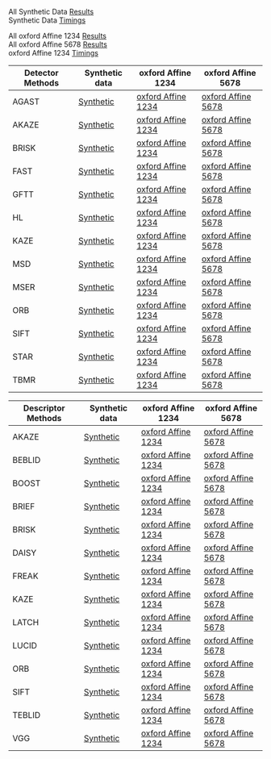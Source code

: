
All Synthetic Data [Results](https://abbaselmas.github.io/feature-combinations/SyntheticData.html)  
Synthetic Data [Timings](https://abbaselmas.github.io/feature-combinations/SyntheticData_timing.html)

All oxford Affine 1234 [Results](https://abbaselmas.github.io/feature-combinations/oxfordAffineData1234.html)  
All oxford Affine 5678 [Results](https://abbaselmas.github.io/feature-combinations/oxfordAffineData5678.html)  
oxford Affine 1234 [Timings](https://abbaselmas.github.io/feature-combinations/oxfordAffine_timing.html)

|Detector Methods|Synthetic data|oxford Affine 1234|oxford Affine 5678|
|---|---|---|---|
|AGAST| [Synthetic](https://abbaselmas.github.io/feature-combinations/SyntheticData_Detector_agast.html) | [oxford Affine 1234](https://abbaselmas.github.io/feature-combinations/oxfordAffine1234_Detector_agast.html) | [oxford Affine 5678](https://abbaselmas.github.io/feature-combinations/oxfordAffine5678_Detector_agast.html) |
|AKAZE| [Synthetic](https://abbaselmas.github.io/feature-combinations/SyntheticData_Detector_akaze.html) | [oxford Affine 1234](https://abbaselmas.github.io/feature-combinations/oxfordAffine1234_Detector_akaze.html) | [oxford Affine 5678](https://abbaselmas.github.io/feature-combinations/oxfordAffine5678_Detector_akaze.html) |
|BRISK| [Synthetic](https://abbaselmas.github.io/feature-combinations/SyntheticData_Detector_brisk.html) | [oxford Affine 1234](https://abbaselmas.github.io/feature-combinations/oxfordAffine1234_Detector_brisk.html) | [oxford Affine 5678](https://abbaselmas.github.io/feature-combinations/oxfordAffine5678_Detector_brisk.html) |
|FAST | [Synthetic](https://abbaselmas.github.io/feature-combinations/SyntheticData_Detector_fast.html)  | [oxford Affine 1234](https://abbaselmas.github.io/feature-combinations/oxfordAffine1234_Detector_fast.html)  | [oxford Affine 5678](https://abbaselmas.github.io/feature-combinations/oxfordAffine5678_Detector_fast.html)  |
|GFTT | [Synthetic](https://abbaselmas.github.io/feature-combinations/SyntheticData_Detector_gftt.html)  | [oxford Affine 1234](https://abbaselmas.github.io/feature-combinations/oxfordAffine1234_Detector_gftt.html)  | [oxford Affine 5678](https://abbaselmas.github.io/feature-combinations/oxfordAffine5678_Detector_gftt.html)  |
|HL   | [Synthetic](https://abbaselmas.github.io/feature-combinations/SyntheticData_Detector_hl.html)    | [oxford Affine 1234](https://abbaselmas.github.io/feature-combinations/oxfordAffine1234_Detector_hl.html)    | [oxford Affine 5678](https://abbaselmas.github.io/feature-combinations/oxfordAffine5678_Detector_hl.html)    |
|KAZE | [Synthetic](https://abbaselmas.github.io/feature-combinations/SyntheticData_Detector_kaze.html)  | [oxford Affine 1234](https://abbaselmas.github.io/feature-combinations/oxfordAffine1234_Detector_kaze.html)  | [oxford Affine 5678](https://abbaselmas.github.io/feature-combinations/oxfordAffine5678_Detector_kaze.html)  |
|MSD  | [Synthetic](https://abbaselmas.github.io/feature-combinations/SyntheticData_Detector_msd.html)   | [oxford Affine 1234](https://abbaselmas.github.io/feature-combinations/oxfordAffine1234_Detector_msd.html)   | [oxford Affine 5678](https://abbaselmas.github.io/feature-combinations/oxfordAffine5678_Detector_msd.html)   |
|MSER | [Synthetic](https://abbaselmas.github.io/feature-combinations/SyntheticData_Detector_mser.html)  | [oxford Affine 1234](https://abbaselmas.github.io/feature-combinations/oxfordAffine1234_Detector_mser.html)  | [oxford Affine 5678](https://abbaselmas.github.io/feature-combinations/oxfordAffine5678_Detector_mser.html)  |
|ORB  | [Synthetic](https://abbaselmas.github.io/feature-combinations/SyntheticData_Detector_orb.html)   | [oxford Affine 1234](https://abbaselmas.github.io/feature-combinations/oxfordAffine1234_Detector_orb.html)   | [oxford Affine 5678](https://abbaselmas.github.io/feature-combinations/oxfordAffine5678_Detector_orb.html)   |
|SIFT | [Synthetic](https://abbaselmas.github.io/feature-combinations/SyntheticData_Detector_sift.html)  | [oxford Affine 1234](https://abbaselmas.github.io/feature-combinations/oxfordAffine1234_Detector_sift.html)  | [oxford Affine 5678](https://abbaselmas.github.io/feature-combinations/oxfordAffine5678_Detector_sift.html)  |
|STAR | [Synthetic](https://abbaselmas.github.io/feature-combinations/SyntheticData_Detector_star.html)  | [oxford Affine 1234](https://abbaselmas.github.io/feature-combinations/oxfordAffine1234_Detector_star.html)  | [oxford Affine 5678](https://abbaselmas.github.io/feature-combinations/oxfordAffine5678_Detector_star.html)  |
|TBMR | [Synthetic](https://abbaselmas.github.io/feature-combinations/SyntheticData_Detector_tbmr.html)  | [oxford Affine 1234](https://abbaselmas.github.io/feature-combinations/oxfordAffine1234_Detector_tbmr.html)  | [oxford Affine 5678](https://abbaselmas.github.io/feature-combinations/oxfordAffine5678_Detector_tbmr.html)  |

|Descriptor Methods|Synthetic data|oxford Affine 1234|oxford Affine 5678|
|---|---|---|---|
|AKAZE | [Synthetic](https://abbaselmas.github.io/feature-combinations/SyntheticData_Descriptor_akaze.html)  | [oxford Affine 1234](https://abbaselmas.github.io/feature-combinations/oxfordAffine1234_Descriptor_akaze.html)  | [oxford Affine 5678](https://abbaselmas.github.io/feature-combinations/oxfordAffine5678_Descriptor_akaze.html)  |
|BEBLID| [Synthetic](https://abbaselmas.github.io/feature-combinations/SyntheticData_Descriptor_beblid.html) | [oxford Affine 1234](https://abbaselmas.github.io/feature-combinations/oxfordAffine1234_Descriptor_beblid.html) | [oxford Affine 5678](https://abbaselmas.github.io/feature-combinations/oxfordAffine5678_Descriptor_beblid.html) |
|BOOST | [Synthetic](https://abbaselmas.github.io/feature-combinations/SyntheticData_Descriptor_boost.html)  | [oxford Affine 1234](https://abbaselmas.github.io/feature-combinations/oxfordAffine1234_Descriptor_boost.html)  | [oxford Affine 5678](https://abbaselmas.github.io/feature-combinations/oxfordAffine5678_Descriptor_boost.html)  |
|BRIEF | [Synthetic](https://abbaselmas.github.io/feature-combinations/SyntheticData_Descriptor_brief.html)  | [oxford Affine 1234](https://abbaselmas.github.io/feature-combinations/oxfordAffine1234_Descriptor_brief.html)  | [oxford Affine 5678](https://abbaselmas.github.io/feature-combinations/oxfordAffine5678_Descriptor_brief.html)  |
|BRISK | [Synthetic](https://abbaselmas.github.io/feature-combinations/SyntheticData_Descriptor_brisk.html)  | [oxford Affine 1234](https://abbaselmas.github.io/feature-combinations/oxfordAffine1234_Descriptor_brisk.html)  | [oxford Affine 5678](https://abbaselmas.github.io/feature-combinations/oxfordAffine5678_Descriptor_brisk.html)  |
|DAISY | [Synthetic](https://abbaselmas.github.io/feature-combinations/SyntheticData_Descriptor_daisy.html)  | [oxford Affine 1234](https://abbaselmas.github.io/feature-combinations/oxfordAffine1234_Descriptor_daisy.html)  | [oxford Affine 5678](https://abbaselmas.github.io/feature-combinations/oxfordAffine5678_Descriptor_daisy.html)  |
|FREAK | [Synthetic](https://abbaselmas.github.io/feature-combinations/SyntheticData_Descriptor_freak.html)  | [oxford Affine 1234](https://abbaselmas.github.io/feature-combinations/oxfordAffine1234_Descriptor_freak.html)  | [oxford Affine 5678](https://abbaselmas.github.io/feature-combinations/oxfordAffine5678_Descriptor_freak.html)  |
|KAZE  | [Synthetic](https://abbaselmas.github.io/feature-combinations/SyntheticData_Descriptor_kaze.html)   | [oxford Affine 1234](https://abbaselmas.github.io/feature-combinations/oxfordAffine1234_Descriptor_kaze.html)   | [oxford Affine 5678](https://abbaselmas.github.io/feature-combinations/oxfordAffine5678_Descriptor_kaze.html)   |
|LATCH | [Synthetic](https://abbaselmas.github.io/feature-combinations/SyntheticData_Descriptor_latch.html)  | [oxford Affine 1234](https://abbaselmas.github.io/feature-combinations/oxfordAffine1234_Descriptor_latch.html)  | [oxford Affine 5678](https://abbaselmas.github.io/feature-combinations/oxfordAffine5678_Descriptor_latch.html)  |
|LUCID | [Synthetic](https://abbaselmas.github.io/feature-combinations/SyntheticData_Descriptor_lucid.html)  | [oxford Affine 1234](https://abbaselmas.github.io/feature-combinations/oxfordAffine1234_Descriptor_lucid.html)  | [oxford Affine 5678](https://abbaselmas.github.io/feature-combinations/oxfordAffine5678_Descriptor_lucid.html)  |
|ORB   | [Synthetic](https://abbaselmas.github.io/feature-combinations/SyntheticData_Descriptor_orb.html)    | [oxford Affine 1234](https://abbaselmas.github.io/feature-combinations/oxfordAffine1234_Descriptor_orb.html)    | [oxford Affine 5678](https://abbaselmas.github.io/feature-combinations/oxfordAffine5678_Descriptor_orb.html)    |
|SIFT  | [Synthetic](https://abbaselmas.github.io/feature-combinations/SyntheticData_Descriptor_sift.html)   | [oxford Affine 1234](https://abbaselmas.github.io/feature-combinations/oxfordAffine1234_Descriptor_sift.html)   | [oxford Affine 5678](https://abbaselmas.github.io/feature-combinations/oxfordAffine5678_Descriptor_sift.html)   |
|TEBLID| [Synthetic](https://abbaselmas.github.io/feature-combinations/SyntheticData_Descriptor_teblid.html) | [oxford Affine 1234](https://abbaselmas.github.io/feature-combinations/oxfordAffine1234_Descriptor_teblid.html) | [oxford Affine 5678](https://abbaselmas.github.io/feature-combinations/oxfordAffine5678_Descriptor_teblid.html) |
|VGG   | [Synthetic](https://abbaselmas.github.io/feature-combinations/SyntheticData_Descriptor_vgg.html)    | [oxford Affine 1234](https://abbaselmas.github.io/feature-combinations/oxfordAffine1234_Descriptor_vgg.html)    | [oxford Affine 5678](https://abbaselmas.github.io/feature-combinations/oxfordAffine5678_Descriptor_vgg.html)    |
